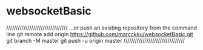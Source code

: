 # websocketBasic

////////////////////////////////
…or push an existing repository from the command line
git remote add origin https://github.com/marcckku/websocketBasic.git
git branch -M master
git push -u origin master
////////////////////////////////
